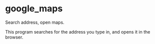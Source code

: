 # google_maps
Search address, open maps.

This program searches for the address you type in, and opens it in the browser.
